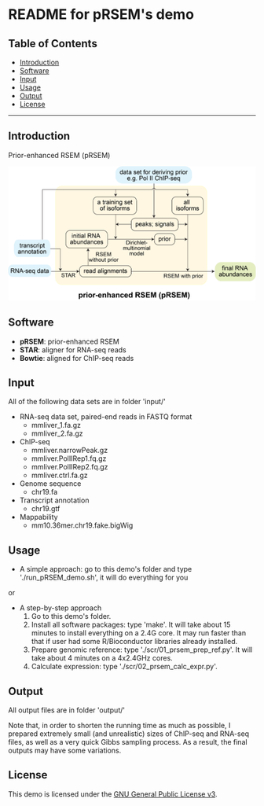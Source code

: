 README for pRSEM's demo
================

Table of Contents
-----------------

* [Introduction](#Introduction)
* [Software](#Software)
* [Input](#Input)
* [Usage](#Usage)
* [Output](#Output)
* [License](#License)

* * *

## <a name="Introduction"></a> Introduction
Prior-enhanced RSEM (pRSEM)

![alt text](https://github.com/pliu55/pRSEM_demo/blob/master/input/workflow.jpg)

## <a name="Software"></a> Software
- __pRSEM__: prior-enhanced RSEM 
- __STAR__: aligner for RNA-seq reads
- __Bowtie__: aligned for ChIP-seq reads

## <a name="Input"></a> Input
All of the following data sets are in folder 'input/'
- RNA-seq data set, paired-end reads in FASTQ format
  - mmliver_1.fa.gz
  - mmliver_2.fa.gz
- ChIP-seq
  - mmliver.narrowPeak.gz
  - mmliver.PolIIRep1.fq.gz
  - mmliver.PolIIRep2.fq.gz
  - mmliver.ctrl.fa.gz
- Genome sequence
  - chr19.fa
- Transcript annotation
  - chr19.gtf
- Mappability
  - mm10.36mer.chr19.fake.bigWig


## <a name="Usage"></a> Usage
- A simple approach: go to this demo's folder and type './run_pRSEM_demo.sh', it will do everything for you

or 

- A step-by-step approach
  1. Go to this demo's folder.
  2. Install all software packages: type 'make'. It will take about 15 minutes 
     to install everything on a 2.4G core. It may run faster than that if user
     had some R/Bioconductor libraries already installed.
  3. Prepare genomic reference: type './scr/01_prsem_prep_ref.py'. It will take 
     about 4 minutes on a 4x2.4GHz cores.
  4. Calculate expression: type './scr/02_prsem_calc_expr.py'. 

## <a name="Output"></a> Output
All output files are in folder 'output/'

Note that, in order to shorten the running time as much as possible, I prepared extremely small (and unrealistic) sizes of ChIP-seq and RNA-seq files, as well as a very quick Gibbs sampling process. As a result, the final outputs may have some variations.

## <a name="License"></a> License
This demo is licensed under the [GNU General Public License
v3](http://www.gnu.org/licenses/gpl-3.0.html).
